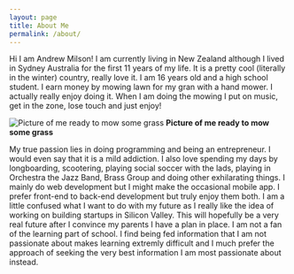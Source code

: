 ```yaml
---
layout: page
title: About Me
permalink: /about/
---
```


Hi I am Andrew Milson! I am currently living in New Zealand although I lived in Sydney Australia for the first 11 years of my life. It is a pretty cool (literally in the winter) country, really love it. I am 16 years old and a high school student. I earn money by mowing lawn for my gran with a hand mower. I actually really enjoy doing it. When I am doing the mowing I put on music, get in the zone, lose touch and just enjoy!

![Picture of me ready to mow some grass](images/mower-and-i.jpg)
__Picture of me ready to mow some grass__

My true passion lies in doing programming and being an entrepreneur. I would even say that it is a mild addiction. I also love spending my days by longboarding, scootering, playing social soccer with the lads, playing in Orchestra the Jazz Band, Brass Group and doing other exhilarating things. I mainly do web development but I might make the occasional mobile app. I prefer front-end to back-end development but truly enjoy them both. I am a little confused what I want to do with my future as I really like the idea of working on building startups in Silicon Valley. This will hopefully be a very real future after I convince my parents I have a plan in place. I am not a fan of the learning part of school. I find being fed information that I am not passionate about makes learning extremly difficult and I much prefer the approach of seeking the very best information I am most passionate about instead.
